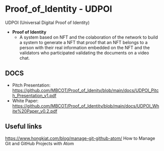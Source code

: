 # Proof_of_Identity - UDPOI
UDPOI (Universal Digital Proof of Identity)
- **Proof of Identity**
  - A system based on NFT and the colaboration of the network to build a system to generate a NFT that proof that an NFT belongs to a person with their real information embedded on the NFT and the validators who participated validating the documents on a video chat.

## DOCS

- Pitch Presentation: <https://github.com/MBCOT/Proof_of_Idenity/blob/main/docs/UDPOI_Pitch_Presentation_v1.pdf>
- White Paper: <https://github.com/MBCOT/Proof_of_Identity/blob/main/docs/UDPOI_White%20Paper_v0.2.pdf>


## Useful links
https://www.hongkiat.com/blog/manage-git-github-atom/
How to Manage Git and GitHub Projects with Atom

